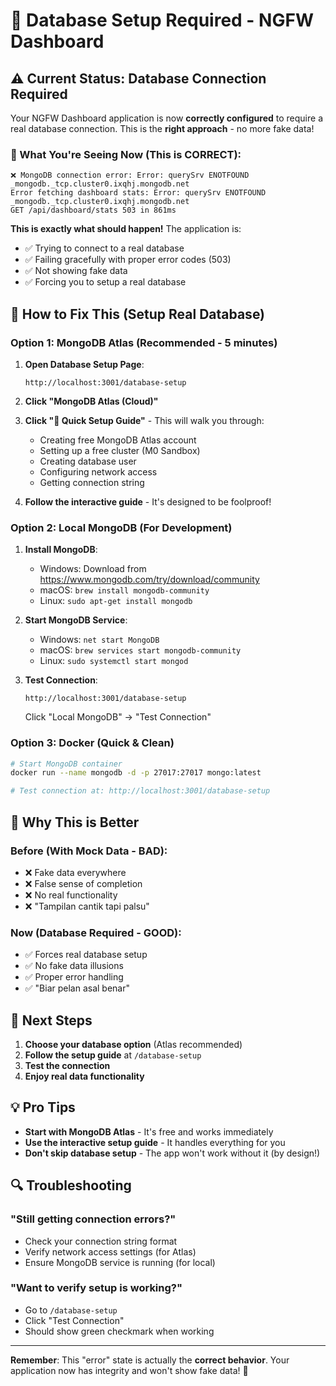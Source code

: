 # 🚨 Database Setup Required - NGFW Dashboard

## ⚠️ Current Status: Database Connection Required

Your NGFW Dashboard application is now **correctly configured** to require a real database connection. This is the **right approach** - no more fake data!

### 🎯 What You're Seeing Now (This is CORRECT):

```
❌ MongoDB connection error: Error: querySrv ENOTFOUND _mongodb._tcp.cluster0.ixqhj.mongodb.net
Error fetching dashboard stats: Error: querySrv ENOTFOUND _mongodb._tcp.cluster0.ixqhj.mongodb.net
GET /api/dashboard/stats 503 in 861ms
```

**This is exactly what should happen!** The application is:
- ✅ Trying to connect to a real database
- ✅ Failing gracefully with proper error codes (503)
- ✅ Not showing fake data
- ✅ Forcing you to setup a real database

## 🔧 How to Fix This (Setup Real Database)

### **Option 1: MongoDB Atlas (Recommended - 5 minutes)**

1. **Open Database Setup Page**:
   ```
   http://localhost:3001/database-setup
   ```

2. **Click "MongoDB Atlas (Cloud)"**

3. **Click "🚀 Quick Setup Guide"** - This will walk you through:
   - Creating free MongoDB Atlas account
   - Setting up a free cluster (M0 Sandbox)
   - Creating database user
   - Configuring network access
   - Getting connection string

4. **Follow the interactive guide** - It's designed to be foolproof!

### **Option 2: Local MongoDB (For Development)**

1. **Install MongoDB**:
   - Windows: Download from https://www.mongodb.com/try/download/community
   - macOS: `brew install mongodb-community`
   - Linux: `sudo apt-get install mongodb`

2. **Start MongoDB Service**:
   - Windows: `net start MongoDB`
   - macOS: `brew services start mongodb-community`
   - Linux: `sudo systemctl start mongod`

3. **Test Connection**:
   ```
   http://localhost:3001/database-setup
   ```
   Click "Local MongoDB" → "Test Connection"

### **Option 3: Docker (Quick & Clean)**

```bash
# Start MongoDB container
docker run --name mongodb -d -p 27017:27017 mongo:latest

# Test connection at: http://localhost:3001/database-setup
```

## 🎉 Why This is Better

### **Before (With Mock Data - BAD):**
- ❌ Fake data everywhere
- ❌ False sense of completion
- ❌ No real functionality
- ❌ "Tampilan cantik tapi palsu"

### **Now (Database Required - GOOD):**
- ✅ Forces real database setup
- ✅ No fake data illusions
- ✅ Proper error handling
- ✅ "Biar pelan asal benar"

## 🚀 Next Steps

1. **Choose your database option** (Atlas recommended)
2. **Follow the setup guide** at `/database-setup`
3. **Test the connection**
4. **Enjoy real data functionality**

## 💡 Pro Tips

- **Start with MongoDB Atlas** - It's free and works immediately
- **Use the interactive setup guide** - It handles everything for you
- **Don't skip database setup** - The app won't work without it (by design!)

## 🔍 Troubleshooting

### "Still getting connection errors?"
- Check your connection string format
- Verify network access settings (for Atlas)
- Ensure MongoDB service is running (for local)

### "Want to verify setup is working?"
- Go to `/database-setup`
- Click "Test Connection"
- Should show green checkmark when working

---

**Remember**: This "error" state is actually the **correct behavior**. Your application now has integrity and won't show fake data! 🎯
